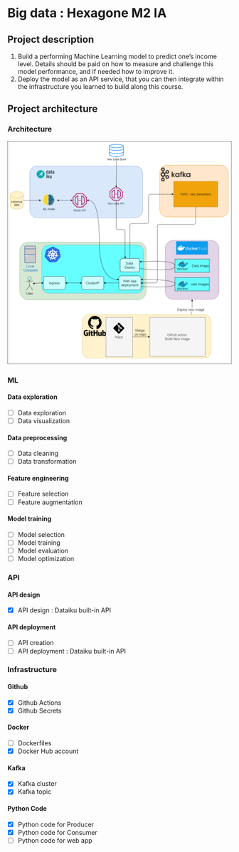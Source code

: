 # Big data : Hexagone M2 IA

## Project description

1. Build a performing Machine Learning model to predict one’s income level. Details should be paid on how to measure and challenge this model performance, and if needed how to improve it. 
2. Deploy the model as an API service, that you can then integrate within the infrastructure you learned to build along this course. 


## Project architecture
### Architecture


![alt text](archi.png "Arcitecture")


### ML
#### Data exploration
- [ ] Data exploration
- [ ] Data visualization

#### Data preprocessing
- [ ] Data cleaning
- [ ] Data transformation

#### Feature engineering
- [ ] Feature selection
- [ ] Feature augmentation

#### Model training
- [ ] Model selection
- [ ] Model training
- [ ] Model evaluation
- [ ] Model optimization

### API
#### API design
- [x] API design : Dataiku built-in API
#### API deployment
- [ ] API creation
- [ ] API deployment : Dataiku built-in API

### Infrastructure
#### Github 

- [x] Github Actions
- [x] Github Secrets
#### Docker
- [ ] Dockerfiles
- [x] Docker Hub account
#### Kafka
- [x] Kafka cluster
- [x] Kafka topic

#### Python Code

- [x] Python code for Producer
- [x] Python code for Consumer
- [ ] Python code for web app
